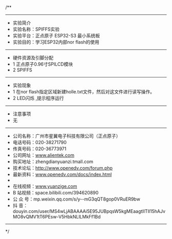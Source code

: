 /**
 ***************************************************************************************************
 * 实验简介
 * 实验名称：SPIFFS实验
 * 实验平台：正点原子 ESP32-S3 最小系统板
 * 实验目的：学习ESP32内部nor flash的使用

 ***************************************************************************************************
 * 硬件资源及引脚分配
 * 1 正点原子0.96寸SPILCD模块
 * 2 SPIFFS

 ***************************************************************************************************
 * 实验现象
 * 1 在nor flash指定区域新建holle.txt文件，然后对这文件进行读写操作。
 * 2 LED闪烁 ,提示程序运行

 ***************************************************************************************************
 * 注意事项
 * 无

 ***********************************************************************************************************
 * 公司名称：广州市星翼电子科技有限公司（正点原子）
 * 电话号码：020-38271790
 * 传真号码：020-36773971
 * 公司网址：www.alientek.com
 * 购买地址：zhengdianyuanzi.tmall.com
 * 技术论坛：http://www.openedv.com/forum.php
 * 最新资料：www.openedv.com/docs/index.html
 *
 * 在线视频：www.yuanzige.com
 * B 站视频：space.bilibili.com/394620890
 * 公 众 号：mp.weixin.qq.com/s/y--mG3qQT8gop0VRuER9bw
 * 抖    音：douyin.com/user/MS4wLjABAAAAi5E95JUBpqsW5kgMEaagtIITIl15hAJvMO8vQMV1tT6PEsw-V5HbkNLlLMkFf1Bd
 ***********************************************************************************************************
 */